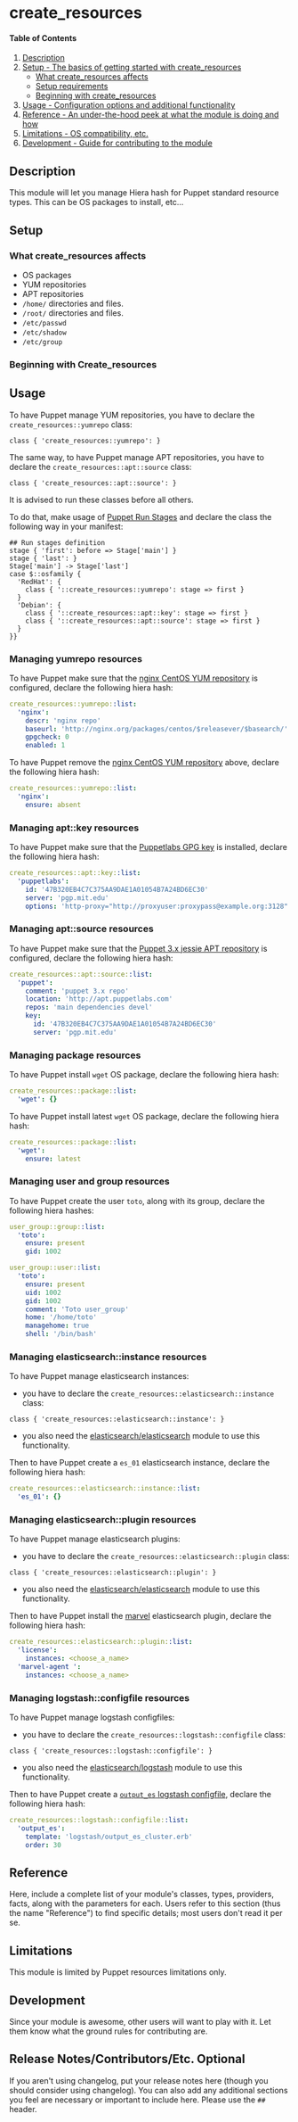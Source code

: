 # create_resources

#### Table of Contents

1. [Description](#description)
1. [Setup - The basics of getting started with create_resources](#setup)
    * [What create_resources affects](#what-create_resources-affects)
    * [Setup requirements](#setup-requirements)
    * [Beginning with create_resources](#beginning-with-create_resources)
1. [Usage - Configuration options and additional functionality](#usage)
1. [Reference - An under-the-hood peek at what the module is doing and how](#reference)
1. [Limitations - OS compatibility, etc.](#limitations)
1. [Development - Guide for contributing to the module](#development)

## Description

This module will let you manage Hiera hash for Puppet standard resource types.
This can be OS packages to install, etc...

## Setup

### What create_resources affects

* OS packages
* YUM repositories
* APT repositories
* `/home/` directories and files.
* `/root/` directories and files.
* `/etc/passwd`
* `/etc/shadow`
* `/etc/group`

### Beginning with Create_resources

## Usage

To have Puppet manage YUM repositories, you have to declare the `create_resources::yumrepo` class:

``` puppet
class { 'create_resources::yumrepo': }
```

The same way, to have Puppet manage APT repositories, you have to declare the `create_resources::apt::source` class:

``` puppet
class { 'create_resources::apt::source': }
```

It is advised to run these classes before all others.

To do that, make usage of [Puppet Run Stages](https://docs.puppetlabs.com/puppet/latest/reference/lang_run_stages.html) and declare the class the following way in your manifest:

``` puppet
## Run stages definition
stage { 'first': before => Stage['main'] }
stage { 'last': }
Stage['main'] -> Stage['last']
case $::osfamily {
  'RedHat': {
    class { '::create_resources::yumrepo': stage => first }
  }
  'Debian': {
    class { '::create_resources::apt::key': stage => first }
    class { '::create_resources::apt::source': stage => first }
  }
}}
```

### Managing yumrepo resources

To have Puppet make sure that the [nginx CentOS YUM repository](https://www.nginx.com/resources/wiki/start/topics/tutorials/install/#official-red-hat-centos-packages) is configured, declare the following hiera hash:

``` yaml
create_resources::yumrepo::list:
  'nginx':
    descr: 'nginx repo'
    baseurl: 'http://nginx.org/packages/centos/$releasever/$basearch/'
    gpgcheck: 0
    enabled: 1
```

To have Puppet remove the [nginx CentOS YUM repository](https://www.nginx.com/resources/wiki/start/topics/tutorials/install/#official-red-hat-centos-packages) above, declare the following hiera hash:

``` yaml
create_resources::yumrepo::list:
  'nginx':
    ensure: absent
```

### Managing apt::key resources

To have Puppet make sure that the [Puppetlabs GPG key](https://forge.puppet.com/puppetlabs/apt#add-gpg-keys) is installed, declare the following hiera hash:

``` yaml
create_resources::apt::key::list:
  'puppetlabs':
    id: '47B320EB4C7C375AA9DAE1A01054B7A24BD6EC30'
    server: 'pgp.mit.edu'
    options: 'http-proxy="http://proxyuser:proxypass@example.org:3128"'
```

### Managing apt::source resources

To have Puppet make sure that the [Puppet 3.x jessie APT repository](https://docs.puppet.com/puppet/3.8/reference/install_debian_ubuntu.html) is configured, declare the following hiera hash:

``` yaml
create_resources::apt::source::list:
  'puppet':
    comment: 'puppet 3.x repo'
    location: 'http://apt.puppetlabs.com'
    repos: 'main dependencies devel'
    key:
      id: '47B320EB4C7C375AA9DAE1A01054B7A24BD6EC30'
      server: 'pgp.mit.edu'
```

### Managing package resources

To have Puppet install `wget` OS package, declare the following hiera hash:

``` yaml
create_resources::package::list:
  'wget': {}
```

To have Puppet install latest `wget` OS package, declare the following hiera hash:

``` yaml
create_resources::package::list:
  'wget':
    ensure: latest
```

### Managing user and group resources

To have Puppet create the user `toto`, along with its group, declare the following hiera hashes:

``` yaml
user_group::group::list:
  'toto':
    ensure: present
    gid: 1002

user_group::user::list:
  'toto':
    ensure: present
    uid: 1002
    gid: 1002
    comment: 'Toto user_group'
    home: '/home/toto'
    managehome: true
    shell: '/bin/bash'
```

### Managing elasticsearch::instance resources

To have Puppet manage elasticsearch instances:

- you have to declare the `create_resources::elasticsearch::instance` class:

``` puppet
class { 'create_resources::elasticsearch::instance': }
```

- you also need the [elasticsearch/elasticsearch](https://forge.puppet.com/elasticsearch/elasticsearch) module to use this functionality.

Then to have Puppet create a `es_01` elasticsearch instance, declare the following hiera hash:

``` yaml
create_resources::elasticsearch::instance::list:
  'es_01': {}
```

### Managing elasticsearch::plugin resources

To have Puppet manage elasticsearch plugins:

- you have to declare the `create_resources::elasticsearch::plugin` class:

``` puppet
class { 'create_resources::elasticsearch::plugin': }
```

- you also need the [elasticsearch/elasticsearch](https://forge.puppet.com/elasticsearch/elasticsearch) module to use this functionality.

Then to have Puppet install the [marvel](https://www.elastic.co/downloads/marvel) elasticsearch plugin, declare the following hiera hash:

``` yaml
create_resources::elasticsearch::plugin::list:
  'license':
    instances: <choose_a_name>
  'marvel-agent ':
    instances: <choose_a_name>
```

### Managing logstash::configfile resources

To have Puppet manage logstash configfiles:

- you have to declare the `create_resources::logstash::configfile` class:

``` puppet
class { 'create_resources::logstash::configfile': }
```

- you also need the [elasticsearch/logstash](https://forge.puppet.com/elasticsearch/logstash) module to use this functionality.

Then to have Puppet create a [`output_es` logstash configfile](https://forge.puppet.com/elasticsearch/logstash#logstash-config-files), declare the following hiera hash:

``` yaml
create_resources::logstash::configfile::list:
  'output_es':
    template: 'logstash/output_es_cluster.erb'
    order: 30
```

## Reference

Here, include a complete list of your module's classes, types, providers,
facts, along with the parameters for each. Users refer to this section (thus
the name "Reference") to find specific details; most users don't read it per
se.

## Limitations

This module is limited by Puppet resources limitations only.

## Development

Since your module is awesome, other users will want to play with it. Let them
know what the ground rules for contributing are.

## Release Notes/Contributors/Etc. **Optional**

If you aren't using changelog, put your release notes here (though you should
consider using changelog). You can also add any additional sections you feel
are necessary or important to include here. Please use the `## ` header.
